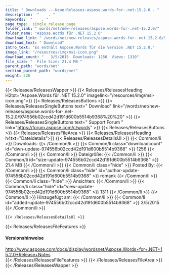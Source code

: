 ```yaml
---
title: " Downloads ---Neue-Releases-aspose.words-for-.net-15.2.0 . "
description:  "    . " 
keywords:  "    . " 
page_type:  single_release_page
folder_link: " words/net/new-releases/aspose.words-for-.net-15.2.0/"
folder_name: "Aspose.Words für .NET 15.2.0"
download_link: " /words/net/new-releases/aspose.words-for-.net-15.2.0/974556b02ccd42d191d600b5514b9368"
download_text: " Download"
Intro_text: "Es enthält Aspose.Words für die Version .NET 15.2.0."
image_link: "/resources/img/msi-icon.png"
download_count: "   3/5/2015  Downloads: 1256  Views: 1310"
file_size: "  File Size: 21.4 MB "
parent_path: "words/net"
section_parent_path: "words/net"
weight: 526
---
```


{{< Releases/ReleasesWapper >}}
  {{< Releases/ReleasesHeading H2txt="Aspose.Words für .NET 15.2.0" imagelink="/resources/img/msi-icon.png">}}
  {{< Releases/ReleasesButtons >}}
    {{< Releases/ReleasesSingleButtons text=" Download" link="/words/net/new-releases/aspose.words-for-.net-15.2.0/974556b02ccd42d191d600b5514b9368%20%20" >}}
    {{< Releases/ReleasesSingleButtons text=" Support Forum " link="https://forum.aspose.com/c/words" >}}
  {{< Releases/ReleasesButtons >}}
  {{< Releases/ReleasesFileArea >}}
    {{< Releases/ReleasesHeading h4txt="Dateidetails">}}
    {{< Releases/ReleasesDetailsUl >}}
            {{< Common/li >}} Downloads: {{< /Common/li >}}
      {{< Common/li class="downloadcount" id="dwn-update-974556b02ccd42d191d600b5514b9368" >}} 1256 {{< /Common/li >}}
      {{< Common/li >}} Dateigröße: {{< /Common/li >}}
      {{< Common/li id="size-update-974556b02ccd42d191d600b5514b9368" >}} 21.4 MB {{< /Common/li >}} 
      {{< Common/li  class="hide" >}} Posted By: {{< /Common/li >}} 
      {{< Common/li class="hide" id="author-update-974556b02ccd42d191d600b5514b9368" >}} romank {{< /Common/li >}}
      {{< Common/li class="hide" >}} Ansichten: {{< /Common/li >}}
      {{< Common/li class="hide" id="view-update-974556b02ccd42d191d600b5514b9368" >}} 1311 {{< /Common/li >}}
      {{< Common/li >}} Hinzugefügt am: {{< /Common/li >}}
      {{< Common/li id="added-update-974556b02ccd42d191d600b5514b9368" >}} 3/5/2015 {{< /Common/li >}} 

    {{< /Releases/ReleasesDetailsUl >}}

  {{< Releases/ReleasesFileFeatures >}}
      <h4>Versionshinweise</h4><div> <a href="http://www.aspose.com/docs/display/wordsnet/Aspose.Words+for+.NET+15.2.0+Release+Notes">http://www.aspose.com/docs/display/wordsnet/Aspose.Words+for+.NET+15.2.0+Release+Notes</a></div>
  {{< /Releases/ReleasesFileFeatures >}}
 {{< /Releases/ReleasesFileArea >}}
{{< /Releases/ReleasesWapper >}}



